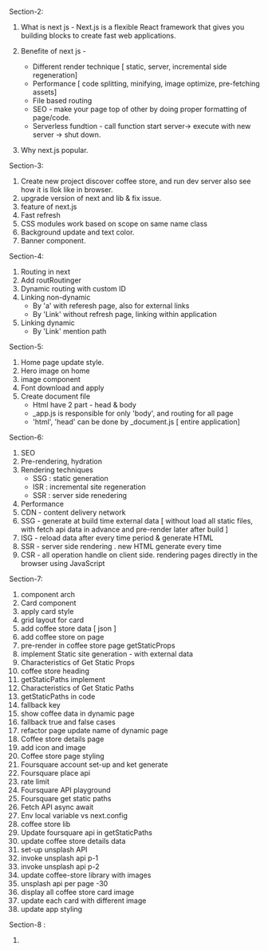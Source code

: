 Section-2:

1. What is next js - Next.js is a flexible React framework that gives you building blocks to create fast web applications.
2. Benefite of next js -
    - Different render technique [ static, server, incremental side regeneration]
    - Performance [ code splitting, minifying, image optimize, pre-fetching assets]
    - File based routing 
    - SEO - make your page top of other by doing proper formatting of page/code.
    - Serverless fundtion - call function start server-> execute with new server -> shut down.

3. Why next.js popular.

Section-3:
    
1. Create new project discover coffee store, and run dev server also see how it is llok like in browser.
2. upgrade version of next and lib & fix issue.
3. feature of next.js 
4. Fast refresh
5. CSS modules work based on scope on same name class
6. Background update and text color.
7. Banner component.

Section-4:

1. Routing in next
2. Add routRoutinger
3. Dynamic routing with custom ID
4. Linking non-dynamic
    - By 'a' with referesh page, also for external links
    - By 'Link' without refresh page, linking within application
5. Linking dynamic
    - By 'Link' mention path

Section-5:

1. Home page update style.
2. Hero image on home
3. image component
4. Font download and apply
5. Create document file
    - Html have 2 part - head & body
    - _app.js is responsible for only 'body', and routing for all page
    - 'html', 'head' can be done by _document.js [ entire application]

Section-6:

1. SEO
2. Pre-rendering, hydration
3. Rendering techniques
    - SSG : static generation
    - ISR : incremental site regeneration
    - SSR : server side renedering
4. Performance
5. CDN - content delivery network
6. SSG - generate at build time external data [ without load all static files, with fetch api data in advance and
   pre-render later after build ]
7. ISG - reload data after every time period & generate HTML
8. SSR - server side rendering . new HTML generate every time
9. CSR - all operation handle on client side. rendering pages directly in the browser using JavaScript

Section-7:

1. component arch
2. Card component
3. apply card style
4. grid layout for card
5. add coffee store data [ json ]
6. add coffee store on page
7. pre-render in coffee store page getStaticProps
8. implement Static site generation - with external data
9. Characteristics of Get Static Props
10. coffee store heading
11. getStaticPaths implement
12. Characteristics of Get Static Paths
13. getStaticPaths in code
14. fallback key
15. show coffee data in dynamic page
16. fallback true and false cases
17. refactor page update name of dynamic page
18. Coffee store details page
19. add icon and image
20. Coffee store page styling
21. Foursquare account set-up and ket generate
22. Foursquare place api
23. rate limit
24. Foursquare API playground
25. Foursquare get static paths
26. Fetch API async await
27. Env local variable vs next.config
28. coffee store lib
29. Update foursquare api in getStaticPaths
30. update coffee store details data
31. set-up unsplash API
32. invoke unsplash api p-1
33. invoke unsplash api p-2
34. update coffee-store library with images
35. unsplash api per page -30
36. display all coffee store card image
37. update each card with different image
38. update app styling

Section-8 :

1.  